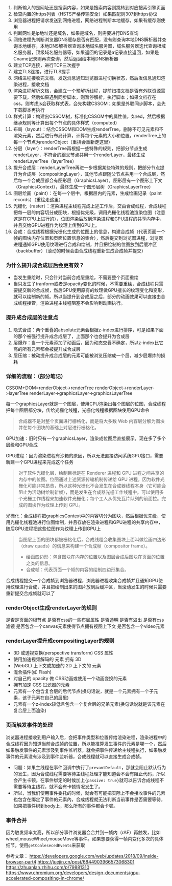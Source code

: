 1. 判断输入的是网址还是搜索内容，如果是搜索内容则跳转到对应搜索引擎页面
2. 检查内置的https列表（HSTS严格传输安全）如果匹配则307到https协议
3. 浏览器进程把请求发送到网络进程，网络进程判断本地缓存，如果有缓存则使用
4. 判断网址是ip地址还是域名，如果是域名，则需要进行DNS查询
5. 网络进程先判断浏览器DNS缓存是否有匹配，没有则查询本地DNS解析器并查询本地缓存，本地DNS解析器查询本地域名服务器，域名服务器迭代查询根域名服务器，顶级域名服务器等，如果返回的记录是a记录直接返回，如果是Cname记录则再次查询，然后返回给本地DNS解析器
6. 建立TCP连接，进行TCP三次握手
7. 建立TLS连接，进行TLS握手
8. 网络进程接收完文档，发送消息通知浏览器进程切换状态，然后发信息通知渲染进程，接收文档
9. 渲染进程解析文档，会建立一个预解析线程，提前扫描文档是否有外联资源需要下载，然后如果遇到同步脚本，则暂停解析，执行脚本；如果文档存在css，则考虑js会获取样式表，会先构建CSSOM；如果是外联同步脚本，会先下载脚本再执行
10. 样式计算：构建出CSSOM树，标准化CSSOM中的属性值，如red，然后根据继承规则等计算出每个节点的具体样式（computed）
11. 布局（layout）：结合CSSOM和DOM生成renderTree，删除不可见元素和不渲染元素，然后进行布局计算，计算每个元素的大小和位置，renderTree上的每一个节点为renderObject（重排会重新走这里）
12. 分层（layer）：renderTree再根据一些特殊的规则，把部分节点生成renderLayer，不符合的跟父节点共用一个renderLayer，最终生成renderLayerTree（layerTree）
13. 提升合成层：renderLayerTree再进一步根据某些特殊的规则，把部分节点提升为合成层（compositingLayer），其他节点跟随父节点共用一个合成层，然后每一个合成层都会有图形层（GraphicsLayer），图形层有一个图形上下文（GraphicsContext），最终生成一个图形层树（GraphicsLayerTree）
14. 图层绘画（paint）：在每一个层中，根据层内的元素，生成绘画记录（paint records）（重绘走这里）
15. 光栅化（raster）：渲染进程主线程完成上述工作后，交由合成线程，合成线程把每一层的内容切分成图块，根据优先级，调用光栅化线程池渲染位图（注意这是在CPU上进行的），位图渲染后放到渲染进程和GPU进程的共享内存中，并且交给GPU进程作为纹理上传到GPU上。
16. 合成：合成线程根据光栅化生成的位图上的信息，构建合成帧（代表页面一个帧的图块内存位置和页面位置信息的集合），然后提交到浏览器进程，浏览器进程通知GPU使用纹理进行合成和绘制，并且把绘制的位图放到后缓冲区（backbuffer）（滚动的时候会由合成线程重新生成合成帧并提交）


### 为什么提升成合成层后会更有效？
- 当发生重绘时，只会针对当前合成层重绘，不需要整个页面重绘
- 当只发生了tranform或者是opacity变化的时候，不需要重绘，合成线程只需要提交新的合成帧，然后GPU使用原有的纹理做GPU擅长的纹理变化和变形，就可以绘制新的帧。所以当提升到合成层之后，部分的动画效果可以直接由合成线程接管，渲染进程主线程阻塞不会影响到动画执行。

### 提升成合成层的注意点
1. 隐式合成：两个重叠的absolute元素会根据z-index进行排序，可是如果下面的那个被强行提升成合成层了，上面那个也会提升为合成层
2. 层爆炸：当一个元素添加了动画后，因为动态交叠不确定，所以z-index比它高的所有元素都会被提升成合成层
3. 层压缩：被动提升成合成层的元素可能被浏览压缩成一个层，减少层爆炸的损耗

### 详细的流程：（部分笔记）
CSSOM+DOM=renderObject->renderTree
renderObject->renderLayer->layerTree
renderLayer->graphicsLayer->graphicsLayerTree

每一个graphicsLayer就是一个图层，使用CPU渲染出每个图层的位图，合成线程把每个图层都分块，传给光栅化线程，光栅化线程根据图块使用GPU命令

> 合成器不是对整个页面进行栅格化，而是将大多数 Web 内容层分解为图块并在每个图块的基础上对层进行栅格化。

GPU加速：旧时只有一个graphicsLayer，渲染成位图后直接展示，现在多了多个层级和GPU合成

GPU进程：因为渲染进程有沙箱的原因，所以无法直接访问系统GPU接口，需要新建一个GPU进程来完成这个任务

> 对于软件光栅化层，绘制目标是在 Renderer 进程和 GPU 进程之间共享的内存中的位图。位图通过上述资源传输机制传递给 GPU 进程。因为软件光栅化可能非常昂贵，所以这种光栅化不会发生在合成器线程本身（它可能会阻止为活动树绘制新帧），而是发生在合成器光栅工作线程中。可以使用多个光栅工作线程来加速软件光栅化；每个工人从优先瓦片队列的前面拉。完成的图块作为纹理上传到 GPU。

光栅化：合成线程把graphicsContext中的内容切分为图块，然后根据优先级，使用光栅化线程池进行位图绘制，并且存放在渲染进程和GPU进程的共享内存中，随后GPU进程把这些位图作为纹理上传到GPU上

> 当图层上面的图块都被栅格化后，合成线程会收集图块上面叫做绘画四边形（draw quads）的信息来构建一个合成帧（compositor frame）。
>  - 绘画四边形：包含图块在内存的位置以及图层合成后图块在页面的位置之类的信息。
>  - 合成帧：代表页面一个帧的内容的绘制四边形集合。

合成线程提交一个合成帧到浏览器进程，浏览器进程收集合成帧并且通知GPU使用纹理进行合成，并且把绘制出来的图片放到后缓冲区，当滚动发生的时候只需要重新提交合成帧就可以了

### renderObject生成renderLayer的规则
  是否是页面的根节点
  是否有css的一些布局属性
  是否透明
  是否有溢出
  是否有css滤镜
  是否包含一个canvas元素使得节点拥有视图上下文
  是否包含一个video元素

### renderLayer提升成compositingLayer的规则
- 3D 或透视变换(perspective transform) CSS 属性
- 使用加速视频解码的 元素 拥有 3D
- (WebGL) 上下文或加速的 2D 上下文的 元素
- 混合插件(如 Flash)
- 对自己的 opacity 做 CSS动画或使用一个动画变换的元素
- 拥有加速 CSS 过滤器的元素
- 元素有一个包含复合层的后代节点(换句话说，就是一个元素拥有一个子元素，该子元素在自己的层里)
- 元素有一个z-index较低且包含一个复合层的兄弟元素(换句话说就是该元素在复合层上面渲染)


### 页面触发事件的处理
浏览器进程接收到用户输入后，会把事件类型和位置传给渲染进程，渲染进程中的合成线程因为知道当前合成帧的位置，所以能推算发生事件的元素是哪一个，然后如果触发事件的元素涉及到事件监听器，就会把事件传递给主线程执行，如果触发事件的元素没有涉及到事件监听器，合成线程就可以直接生成合成帧。
- 问题：如果主线程在事件回调中执行了`prevantDefault`，那就会阻止默认行为的发生，因为合成线程需要等待主线程处理才能知道会不会有阻止代码，所以会产生卡顿。在事件绑定的时候加上`{passive: true}`就可以告诉合成线程不需要等待主线程，就不会有卡顿情况发生了。
- 所以，当我们使用事件委托的时候，就会有可能把实际上不会接收事件的元素也包含在绑定了事件的元素內，合成线程就无法判断当前事件是否需要等待，如果把事件绑到body上，那么所有的事件都会卡顿。

### 事件合并
因为触发频率太高，所以部分事件浏览器会合并到一帧内（rAF）再触发，比如wheel,mouseWheel,mouseMove等事件。如果想要获得一帧内变化多次的具体细节，使用`getCoalesecedEvents`来获取


参考文章：
https://developers.google.com/web/updates/2018/09/inside-browser-part4
https://juejin.cn/post/6844903966573068301
https://zhuanlan.zhihu.com/p/79881310
https://www.chromium.org/developers/design-documents/gpu-accelerated-compositing-in-chrome/

